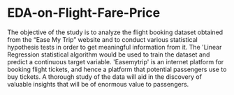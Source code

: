 # EDA-on-Flight-Fare-Price
The objective of the study is to analyze the flight booking dataset obtained from the “Ease My Trip” website and to conduct various statistical hypothesis tests in order to get meaningful information from it. The 'Linear Regression statistical algorithm would be used to train the dataset and predict a continuous target variable. 'Easemytrip' is an internet platform for booking flight tickets, and hence a platform that potential passengers use to buy tickets. A thorough study of the data will aid in the discovery of valuable insights that will be of enormous value to passengers.

